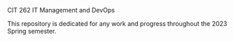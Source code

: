 CIT 262 IT Management and DevOps

This repository is dedicated for any work and progress throughout the 2023 Spring semester.

